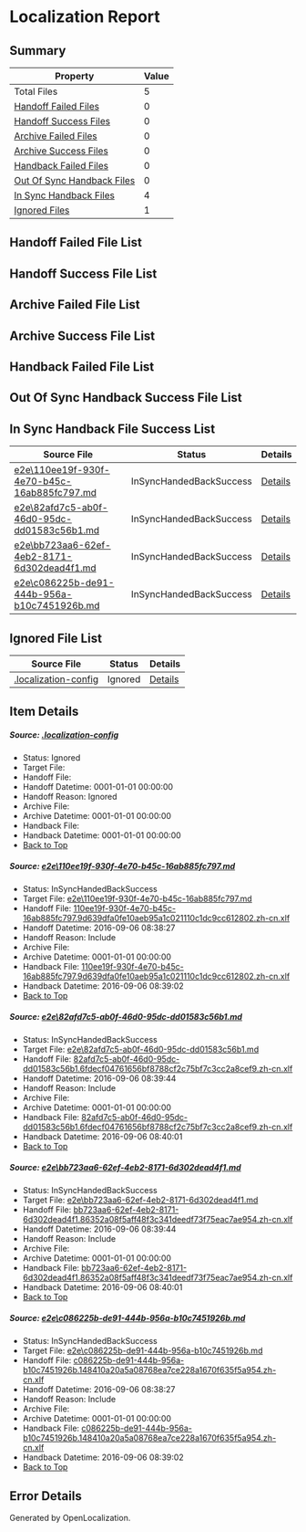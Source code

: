 # <a name='report-top'></a> Localization Report

## Summary
 Property | Value 
 -------- | ----- 
 Total Files | 5
[ Handoff Failed Files ](#handoff-failed-list)| 0
[ Handoff Success Files ](#handoff-success-list)| 0
[ Archive Failed Files ](#archive-failed-list)| 0
[ Archive Success Files ](#archive-success-list)| 0
[ Handback Failed Files ](#handback-failed-list)| 0
[ Out Of Sync Handback Files ](#outofsync-handback-success-list)| 0
[ In Sync Handback Files ](#insync-handback-success-list)| 4
[ Ignored Files ](#ignored-list)| 1

## <a name='handoff-failed-list'></a> Handoff Failed File List

## <a name='handoff-success-list'></a> Handoff Success File List

## <a name='archive-failed-list'></a> Archive Failed File List

## <a name='archive-success-list'></a> Archive Success File List

## <a name='handback-failed-list'></a> Handback Failed File List

## <a name='outofsync-handback-success-list'></a> Out Of Sync Handback Success File List

## <a name='insync-handback-success-list'></a> In Sync Handback File Success List
 Source File | Status | Details 
 ----------- | ------ | ------- 
 [e2e\110ee19f-930f-4e70-b45c-16ab885fc797.md](https://github.com/OpenLocalizationTestOrg/ol-test0/blob/6bbe59e3137bda7925152250914f5dd084fd197b/e2e/110ee19f-930f-4e70-b45c-16ab885fc797.md) | InSyncHandedBackSuccess | [Details](#fc32d4053143637bb40ee4a284f16562ac8104fe1)
 [e2e\82afd7c5-ab0f-46d0-95dc-dd01583c56b1.md](https://github.com/OpenLocalizationTestOrg/ol-test0/blob/2be1230e1dabdb15e8ff7c6e3d9220578474e2b7/e2e/82afd7c5-ab0f-46d0-95dc-dd01583c56b1.md) | InSyncHandedBackSuccess | [Details](#9cc44ef998848af0d69fd47753cf01c08e0c3b7b2)
 [e2e\bb723aa6-62ef-4eb2-8171-6d302dead4f1.md](https://github.com/OpenLocalizationTestOrg/ol-test0/blob/2be1230e1dabdb15e8ff7c6e3d9220578474e2b7/e2e/bb723aa6-62ef-4eb2-8171-6d302dead4f1.md) | InSyncHandedBackSuccess | [Details](#22dce10b8d2af987b0ef31ad7074050e511d62cd3)
 [e2e\c086225b-de91-444b-956a-b10c7451926b.md](https://github.com/OpenLocalizationTestOrg/ol-test0/blob/6bbe59e3137bda7925152250914f5dd084fd197b/e2e/c086225b-de91-444b-956a-b10c7451926b.md) | InSyncHandedBackSuccess | [Details](#89ae997d9d302c59b204b2a4a8fd7d57733e089c4)

## <a name='ignored-list'></a> Ignored File List
 Source File | Status | Details 
 ----------- | ------ | ------- 
 [.localization-config](https://github.com/OpenLocalizationTestOrg/ol-test0/blob/2be1230e1dabdb15e8ff7c6e3d9220578474e2b7/.localization-config) | Ignored | [Details](#3d4f252ac210baf56311d7e97dcc2db10974dbd20)

## Item Details
##### <a name='3d4f252ac210baf56311d7e97dcc2db10974dbd20'></a> Source: [.localization-config](https://github.com/OpenLocalizationTestOrg/ol-test0/blob/2be1230e1dabdb15e8ff7c6e3d9220578474e2b7/.localization-config)
* Status: Ignored
* Target File: 
* Handoff File: 
* Handoff Datetime: 0001-01-01 00:00:00
* Handoff Reason: Ignored
* Archive File: 
* Archive Datetime: 0001-01-01 00:00:00
* Handback File: 
* Handback Datetime: 0001-01-01 00:00:00
* [Back to Top](#report-top)

##### <a name='fc32d4053143637bb40ee4a284f16562ac8104fe1'></a> Source: [e2e\110ee19f-930f-4e70-b45c-16ab885fc797.md](https://github.com/OpenLocalizationTestOrg/ol-test0/blob/6bbe59e3137bda7925152250914f5dd084fd197b/e2e/110ee19f-930f-4e70-b45c-16ab885fc797.md)
* Status: InSyncHandedBackSuccess
* Target File: [e2e\110ee19f-930f-4e70-b45c-16ab885fc797.md](https://github.com/OpenLocalizationTestOrg/ol-test0-zhcn/blob/fb1b8da66c2dbcb529beb079baf30fba003534c2/e2e/110ee19f-930f-4e70-b45c-16ab885fc797.md)
* Handoff File: [110ee19f-930f-4e70-b45c-16ab885fc797.9d639dfa0fe10aeb95a1c021110c1dc9cc612802.zh-cn.xlf](https://github.com/OpenLocalizationTestOrg/ol-test0-handoff/blob/ee88db7df8c1c31cfd2df55c23a19e978fa2aa5a/ol-handoff/OpenLocalizationTestOrg/ol-test0-zhcn/ci/high/110ee19f-930f-4e70-b45c-16ab885fc797.9d639dfa0fe10aeb95a1c021110c1dc9cc612802.zh-cn.xlf)
* Handoff Datetime: 2016-09-06 08:38:27
* Handoff Reason: Include
* Archive File: 
* Archive Datetime: 0001-01-01 00:00:00
* Handback File: [110ee19f-930f-4e70-b45c-16ab885fc797.9d639dfa0fe10aeb95a1c021110c1dc9cc612802.zh-cn.xlf](https://github.com/OpenLocalizationTestOrg/ol-test0-handback/blob/eb5d99f6dc8358c3847bfe5834afa8be552c3e4f/ol-handback/OpenLocalizationTestOrg/ol-test0-zhcn/ci/high/110ee19f-930f-4e70-b45c-16ab885fc797.9d639dfa0fe10aeb95a1c021110c1dc9cc612802.zh-cn.xlf)
* Handback Datetime: 2016-09-06 08:39:02
* [Back to Top](#report-top)

##### <a name='9cc44ef998848af0d69fd47753cf01c08e0c3b7b2'></a> Source: [e2e\82afd7c5-ab0f-46d0-95dc-dd01583c56b1.md](https://github.com/OpenLocalizationTestOrg/ol-test0/blob/2be1230e1dabdb15e8ff7c6e3d9220578474e2b7/e2e/82afd7c5-ab0f-46d0-95dc-dd01583c56b1.md)
* Status: InSyncHandedBackSuccess
* Target File: [e2e\82afd7c5-ab0f-46d0-95dc-dd01583c56b1.md](https://github.com/OpenLocalizationTestOrg/ol-test0-zhcn/blob/d2d9b075bd7015662e192d84919a3d6a5c1616ad/e2e/82afd7c5-ab0f-46d0-95dc-dd01583c56b1.md)
* Handoff File: [82afd7c5-ab0f-46d0-95dc-dd01583c56b1.6fdecf04761656bf8788cf2c75bf7c3cc2a8cef9.zh-cn.xlf](https://github.com/OpenLocalizationTestOrg/ol-test0-handoff/blob/e6471dcac7c2a44850195c8c33b83e159d66fd83/ol-handoff/OpenLocalizationTestOrg/ol-test0-zhcn/ci/ht/82afd7c5-ab0f-46d0-95dc-dd01583c56b1.6fdecf04761656bf8788cf2c75bf7c3cc2a8cef9.zh-cn.xlf)
* Handoff Datetime: 2016-09-06 08:39:44
* Handoff Reason: Include
* Archive File: 
* Archive Datetime: 0001-01-01 00:00:00
* Handback File: [82afd7c5-ab0f-46d0-95dc-dd01583c56b1.6fdecf04761656bf8788cf2c75bf7c3cc2a8cef9.zh-cn.xlf](https://github.com/OpenLocalizationTestOrg/ol-test0-handback/blob/217aa605a78204711aaacd706cda6cef41c8c115/ol-handback/OpenLocalizationTestOrg/ol-test0-zhcn/ci/ht/82afd7c5-ab0f-46d0-95dc-dd01583c56b1.6fdecf04761656bf8788cf2c75bf7c3cc2a8cef9.zh-cn.xlf)
* Handback Datetime: 2016-09-06 08:40:01
* [Back to Top](#report-top)

##### <a name='22dce10b8d2af987b0ef31ad7074050e511d62cd3'></a> Source: [e2e\bb723aa6-62ef-4eb2-8171-6d302dead4f1.md](https://github.com/OpenLocalizationTestOrg/ol-test0/blob/2be1230e1dabdb15e8ff7c6e3d9220578474e2b7/e2e/bb723aa6-62ef-4eb2-8171-6d302dead4f1.md)
* Status: InSyncHandedBackSuccess
* Target File: [e2e\bb723aa6-62ef-4eb2-8171-6d302dead4f1.md](https://github.com/OpenLocalizationTestOrg/ol-test0-zhcn/blob/d2d9b075bd7015662e192d84919a3d6a5c1616ad/e2e/bb723aa6-62ef-4eb2-8171-6d302dead4f1.md)
* Handoff File: [bb723aa6-62ef-4eb2-8171-6d302dead4f1.86352a08f5aff48f3c341deedf73f75eac7ae954.zh-cn.xlf](https://github.com/OpenLocalizationTestOrg/ol-test0-handoff/blob/e6471dcac7c2a44850195c8c33b83e159d66fd83/ol-handoff/OpenLocalizationTestOrg/ol-test0-zhcn/ci/ht/bb723aa6-62ef-4eb2-8171-6d302dead4f1.86352a08f5aff48f3c341deedf73f75eac7ae954.zh-cn.xlf)
* Handoff Datetime: 2016-09-06 08:39:44
* Handoff Reason: Include
* Archive File: 
* Archive Datetime: 0001-01-01 00:00:00
* Handback File: [bb723aa6-62ef-4eb2-8171-6d302dead4f1.86352a08f5aff48f3c341deedf73f75eac7ae954.zh-cn.xlf](https://github.com/OpenLocalizationTestOrg/ol-test0-handback/blob/217aa605a78204711aaacd706cda6cef41c8c115/ol-handback/OpenLocalizationTestOrg/ol-test0-zhcn/ci/ht/bb723aa6-62ef-4eb2-8171-6d302dead4f1.86352a08f5aff48f3c341deedf73f75eac7ae954.zh-cn.xlf)
* Handback Datetime: 2016-09-06 08:40:01
* [Back to Top](#report-top)

##### <a name='89ae997d9d302c59b204b2a4a8fd7d57733e089c4'></a> Source: [e2e\c086225b-de91-444b-956a-b10c7451926b.md](https://github.com/OpenLocalizationTestOrg/ol-test0/blob/6bbe59e3137bda7925152250914f5dd084fd197b/e2e/c086225b-de91-444b-956a-b10c7451926b.md)
* Status: InSyncHandedBackSuccess
* Target File: [e2e\c086225b-de91-444b-956a-b10c7451926b.md](https://github.com/OpenLocalizationTestOrg/ol-test0-zhcn/blob/fb1b8da66c2dbcb529beb079baf30fba003534c2/e2e/c086225b-de91-444b-956a-b10c7451926b.md)
* Handoff File: [c086225b-de91-444b-956a-b10c7451926b.148410a20a5a08768ea7ce228a1670f635f5a954.zh-cn.xlf](https://github.com/OpenLocalizationTestOrg/ol-test0-handoff/blob/ee88db7df8c1c31cfd2df55c23a19e978fa2aa5a/ol-handoff/OpenLocalizationTestOrg/ol-test0-zhcn/ci/high/c086225b-de91-444b-956a-b10c7451926b.148410a20a5a08768ea7ce228a1670f635f5a954.zh-cn.xlf)
* Handoff Datetime: 2016-09-06 08:38:27
* Handoff Reason: Include
* Archive File: 
* Archive Datetime: 0001-01-01 00:00:00
* Handback File: [c086225b-de91-444b-956a-b10c7451926b.148410a20a5a08768ea7ce228a1670f635f5a954.zh-cn.xlf](https://github.com/OpenLocalizationTestOrg/ol-test0-handback/blob/eb5d99f6dc8358c3847bfe5834afa8be552c3e4f/ol-handback/OpenLocalizationTestOrg/ol-test0-zhcn/ci/high/c086225b-de91-444b-956a-b10c7451926b.148410a20a5a08768ea7ce228a1670f635f5a954.zh-cn.xlf)
* Handback Datetime: 2016-09-06 08:39:02
* [Back to Top](#report-top)


## Error Details

Generated by OpenLocalization.

